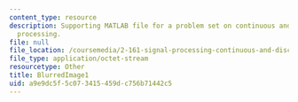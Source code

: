 ```yaml
---
content_type: resource
description: Supporting MATLAB file for a problem set on continuous and discrete signal
  processing.
file: null
file_location: /coursemedia/2-161-signal-processing-continuous-and-discrete-fall-2008/a9e9dc5f5c073415459dc756b71442c5_BlurredImage1.mat
file_type: application/octet-stream
resourcetype: Other
title: BlurredImage1
uid: a9e9dc5f-5c07-3415-459d-c756b71442c5
---
```

